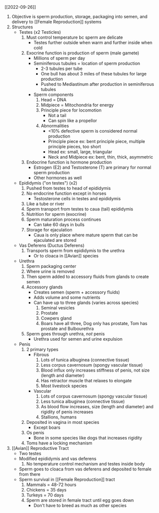 [[2022-09-26]]

1. Objective is sperm production, storage, packaging into semen, and delivery to [[Female Reproduction]] systems
2. Structures
	- Testes (x2 Testicles)
		1. Must control temperature bc sperm are delicate
			- Testes further outside when warm and further inside when cold
		2. Exocrine function is production of sperm (male gamete)
			- Millions of sperm per day
			- Seminiferous tubules = location of sperm production
				- 2-3 tubules per tube
				- One bull has about 3 miles of these tubules for large production
				- Pushed to Mediastinum after production in seminiferous tubules
			- Sperm components
				1. Head = DNA
				2. Midpiece = Mitochondria for energy
				3. Principle piece for locomotion
					- Not a tail
					- Can spin like a propellor 
				5. Abnormalities
					- <10% defective sperm is considered normal production 
					- Principle piece ex: bent principle piece, multiple principle pieces, too short
					- Head ex: small, large, triangular
					- Neck and Midpiece ex: bent, thin, thick, asymmetric
		3. Endocrine function is hormone production
			- Estrogen (E2) and Testosterone (T) are primary for normal sperm production
			- Other hormones as well
	- Epididymis ("on testes") (x2)
		1. Pushed from testes to head of epididymis
		2. No endocrine function except in horses
			- Testosterone cells in testes and epididymis
		3. Like a tube or river
		4. Sperm transport from testes to caua (tail) epididymis 
		5. Nutrition for sperm (exocrine)
		6. Sperm maturation process continues
			- Can take 60 days in bulls
		7. Storage for ejaculation 
			- Caua is only place where mature sperm that can be ejaculated are stored
	- Vas Deferens (Ductus Deferens) 
		1. Transports sperm from epididymis to the urethra 
			- Or to cloaca in [[Avian]] species
	- Urethra
		1. Sperm packaging center
		2. Where urine is removed
		3. Then sperm added to accessory fluids from glands to create semen
		4. Accessory glands
			- Creates semen (sperm + accessory fluids)
			- Adds volume and some nutrients
			- Can have up to three glands (varies across species)
				1. Seminal vesicles
				2. Prostate
				3. Cowpers gland
				4. Boars have all three, Dog only has prostate, Tom has prostate and Bulbourethra
		5. Sperm goes through urethra, *not* penis
			- Urethra used for semen and urine expulsion 
	- Penis
		1. 2 primary types
			- Fibrous
				1. Lots of tunica albuginea (connective tissue)
				2. Less corpus cavernosum (spongy vascular tissue)
				3. Blood influx only increases stiffness of penis, not size (length and diameter)
				4. Has retractor muscle that relaxes to elongate
				5. Most livestock species
			- Vascular 
				1. Lots of corpus cavernosum (spongy vascular tissue)
				2. Less tunica albuginea (connective tissue)
				3. As blood flow increases, size (length and diameter) and rigidity of penis increases
				4. Stallions, humans
		2. Deposited in vagina in most species
			- Except boars
		3. Os penis
			- Bone in some species like dogs that increases rigidity
		4. Toms have a locking mechanism
3. [[Avian]] Reproductive Tract
	- Two testes
	- Modified epididymis and vas deferens
		1. No temperature control mechanism and testes inside body 
	- Sperm goes to cloaca from vas deferens and deposited to female from there
	- Sperm survival in [[Female Reproduction]] tract
		1. Mammals = 48-72 hours
		2. Chickens = 35 days
		3. Turkeys = 70 days
		4. Sperm are stored in female tract until egg goes down
			- Don't have to breed as much as other species

